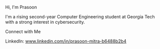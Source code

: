 Hi, I'm Prasoon

I'm a rising second-year Computer Engineering student at Georgia Tech with a strong interest in cybersecurity.

Connect with Me

LinkedIn: www.linkedin.com/in/prasoon-mitra-b6488b2b4

